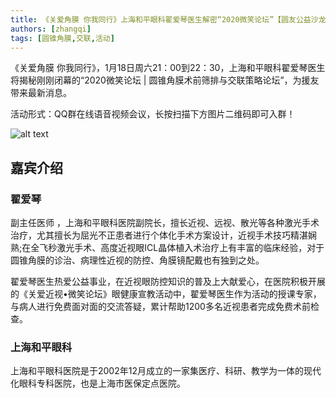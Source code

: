 ```yaml
---
title: 《关爱角膜 你我同行》上海和平眼科翟爱琴医生解密“2020微笑论坛”【圆友公益沙龙第67期】
authors: [zhangqi]
tags: [圆锥角膜,交联,活动]
---
```


《关爱角膜 你我同行》，1月18日周六21：00到22：30，上海和平眼科翟爱琴医生将揭秘刚刚闭幕的“2020微笑论坛 | 圆锥角膜术前筛排与交联策略论坛”，为援友带来最新消息。

活动形式：QQ群在线语音视频会议，长按扫描下方图片二维码即可入群！

![alt text](/events/assets/2020-01-13-《关爱角膜你我同行》上海和平眼科翟爱琴医生解密“2020微笑论坛”【圆友公益沙龙第67期】.png)

## 嘉宾介绍

### 翟爱琴

副主任医师 ，上海和平眼科医院副院长，擅长近视、远视、散光等各种激光手术治疗，尤其擅长为屈光不正患者进行个体化手术方案设计，近视手术技巧精湛娴熟;在全飞秒激光手术、高度近视眼ICL晶体植入术治疗上有丰富的临床经验，对于圆锥角膜的诊治、病理性近视的防控、角膜镜配戴也有独到之处。

翟爱琴医生热爱公益事业，在近视眼防控知识的普及上大献爱心，在医院积极开展的《关爱近视•微笑论坛》眼健康宣教活动中，翟爱琴医生作为活动的授课专家，与病人进行免费面对面的交流答疑，累计帮助1200多名近视患者完成免费术前检查。

### 上海和平眼科

上海和平眼科医院是于2002年12月成立的一家集医疗、科研、教学为一体的现代化眼科专科医院，也是上海市医保定点医院。
